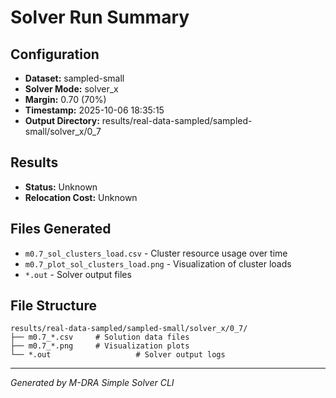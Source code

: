 # Solver Run Summary

## Configuration
- **Dataset:** sampled-small
- **Solver Mode:** solver_x
- **Margin:** 0.70 (70%)
- **Timestamp:** 2025-10-06 18:35:15
- **Output Directory:** results/real-data-sampled/sampled-small/solver_x/0_7

## Results
- **Status:** Unknown
- **Relocation Cost:** Unknown

## Files Generated
- `m0.7_sol_clusters_load.csv` - Cluster resource usage over time
- `m0.7_plot_sol_clusters_load.png` - Visualization of cluster loads
- `*.out` - Solver output files

## File Structure
```
results/real-data-sampled/sampled-small/solver_x/0_7/
├── m0.7_*.csv     # Solution data files
├── m0.7_*.png     # Visualization plots
└── *.out                   # Solver output logs
```

---
*Generated by M-DRA Simple Solver CLI*
